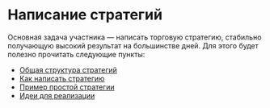 # Написание стратегий

Основная задача участника — написать торговую стратегию, стабильно получающую высокий результат на большинстве дней.
Для этого будет полезно прочитать следующие пункты:

- [Общая структура стратегий](structure.md)
- [Как написать стратегию](strategy_how_to.md)
- [Пример простой стратегии](base_strategy.md)
- [Идеи для реализации](ideas.md)
